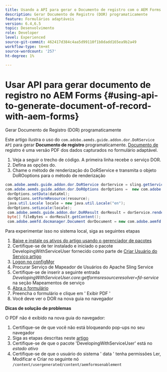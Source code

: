 ```yaml
---
title: Usando a API para gerar o Documento de registro com o AEM Forms
description: Gerar Documento de Registro (DOR) programaticamente
feature: Formulários adaptáveis
version: 6.4,6.5
topic: Desenvolvimento
role: Developer
level: Experienced
source-git-commit: 462417d384c4aa5d99110f1b8dadd165ea9b2a49
workflow-type: tm+mt
source-wordcount: '257'
ht-degree: 1%

---
```



# Usar API para gerar documento de registro no AEM Forms {#using-api-to-generate-document-of-record-with-aem-forms}

Gerar Documento de Registro (DOR) programaticamente

Este artigo ilustra o uso do `com.adobe.aemds.guide.addon.dor.DoRService API` para gerar **Documento de registro** programaticamente. [Documento de ](https://experienceleague.adobe.com/docs/experience-manager-65/forms/adaptive-forms-advanced-authoring/generate-document-of-record-for-non-xfa-based-adaptive-forms.html) registro é uma versão PDF dos dados capturados no formulário adaptável.

1. Veja a seguir o trecho de código. A primeira linha recebe o serviço DOR.
1. Defina as opções do.
1. Chame o método de renderização do DoRService e transmita o objeto DoROoptions para o método de renderização

```java
com.adobe.aemds.guide.addon.dor.DoRService dorService = sling.getService(com.adobe.aemds.guide.addon.dor.DoRService.class);
com.adobe.aemds.guide.addon.dor.DoROptions dorOptions =  new com.adobe.aemds.guide.addon.dor.DoROptions();
 dorOptions.setData(dataXml);
 dorOptions.setFormResource(resource);
 java.util.Locale locale = new java.util.Locale("en");
 dorOptions.setLocale(locale);
 com.adobe.aemds.guide.addon.dor.DoRResult dorResult = dorService.render(dorOptions);
 byte[] fileBytes = dorResult.getContent();
 com.adobe.aemfd.docmanager.Document dorDocument = new com.adobe.aemfd.docmanager.Document(fileBytes);
```

Para experimentar isso no sistema local, siga as seguintes etapas

1. [Baixe e instale os ativos do artigo usando o gerenciador de pacotes](assets/dor-with-api.zip)
1. Certifique-se de ter instalado e iniciado o pacote DevelopingWithServiceUser fornecido como parte de [Criar Usuário do Serviço artigo](service-user-tutorial-develop.md)
1. [Logon no configMgr](http://localhost:4502/system/console/configMgr)
1. Procurar Serviço de Mapeador de Usuários do Apache Sling Service
1. Certifique-se de inserir a seguinte entrada _DevelopingWithServiceUser.core:getformsresourceresolver=fd-service_ na seção Mapeamentos de serviço
1. [Abra o formulário](http://localhost:4502/content/dam/formsanddocuments/sandbox/1201-borrower-payments/jcr:content?wcmmode=disabled)
1. Preencha o formulário e clique em &#39; Exibir PDF &#39;
1. Você deve ver o DOR na nova guia no navegador


**Dicas de solução de problemas**

O PDF não é exibido na nova guia do navegador:

1. Certifique-se de que você não está bloqueando pop-ups no seu navegador
1. Siga as etapas descritas neste [artigo](service-user-tutorial-develop.md)
1. Certifique-se de que o pacote &#39;DevelopingWithServiceUser&#39; está no *estado ativo*
1. Certifique-se de que o usuário do sistema &#39; data &#39; tenha permissões Ler, Modificar e Criar no seguinte nó `/content/usergenerated/content/aemformsenablement`

